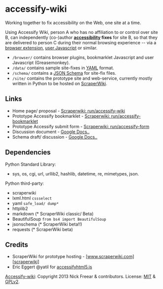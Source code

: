accessify-wiki
==============

Working together to fix accessibility on the Web, one site at a time.

Using Accessify Wiki, person A who has no affiliation to or control over site B, can independently (co-)author **[accessibility][def-a11y] fixes** for site B, so that they are delivered to person C during their normal browsing experience -- via a [browser extension][def-addon], [user Javascript][def-userjs] or similar.


 * `/browser/` contains browser plugins, bookmarklet Javascript and user Javascript (Greasemonkey).
 * `/data/` contains sample site-fixes in [YAML][def-yaml] format.
 * `/schema/` contains a [JSON Schema][json-schema] for site-fix files.
 * `/site/` contains the prototype site and web-service, currently mostly written in Python to be hosted on [ScraperWiki][scraper-py].


## Links

 * Home page/ proposal - [Scraperwiki: run/accessify-wiki][pr-home]
 * Prototype Accessify bookmarklet - [Scraperwiki: run/accessify-bookmarklet][pr-marklet]
 * Prototype Accessify submit form - [Scraperwiki: run/accessify-form][pr-form]
 * Discussion document - [Google Docs..][accessify-rfc]
 * Schema draft/ discussion - [Google Docs..][schema-rfc]


## Dependencies

Python Standard Library:

 * sys, os, cgi, url, urllib2, hashlib, datetime, re, mimetypes, json.

Python third-party:

 * scraperwiki
 * lxml.html `cssselect`
 * yaml `safe_load/ dump*`
 * httplib2
 * markdown (* ScraperWiki classic/ Beta)
 * BeautifulSoup `from bs4 import BeautifulSoup`
 * jsonschema (* ScraperWiki beta!!)
 * requests (* ScraperWiki beta)


## Credits

 * ScraperWiki for prototype hosting - [www.scraperwiki.com][scraperwiki]
 * Eric Eggert @yatil for [accessifyhtml5.js][accessifyhtml5]


[Accessify-wiki][scraper-acfy]: Copyright 2013 Nick Freear & contributors. License: [MIT][mit] & [GPLv2][gpl].


[scraperwiki]: https://scraperwiki.com/
[scraper-py]: https://scraperwiki.com/docs/python/
[scraper-acfy]: https://scraperwiki.com/tags/accessify-wiki
[accessifyhtml5]: https://github.com/yatil/accessifyhtml5.js
[accessify-rfc]: https://docs.google.com/document/d/1V0oTZ0m5A1iQfmftiM8VUg2N-Sm_-syXCQxzQQcD-qU/edit
[schema-rfc]: https://docs.google.com/document/d/1ZDyCdy1jclqeqDoV6_-1_GTjakbzCzUaPOr_Pk-GHKU/edit
[pr-home]: https://views.scraperwiki.com/run/accessify-wiki
[pr-marklet]: https://views.scraperwiki.com/run/accessify-bookmarklet
[pr-form]: https://views.scraperwiki.com/run/accessify-form
[pr-author]: https://views.scraperwiki.com/run/accessify-author-1
[json-schema]: http://json-schema.org/
[def-yaml]: http://en.wikipedia.org/wiki/YAML
[def-a11y]: http://en.wikipedia.org/wiki/Web_accessibility
[def-addon]: http://en.wikipedia.org/wiki/Browser_extension
[def-userjs]: http://en.wikipedia.org/wiki/Greasemonkey
[gpl]: http://gnu.org/licenses/gpl-2.0.html
[mit]: http://nfreear.mit-license.org/
